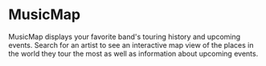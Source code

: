 # MusicMap

MusicMap displays your favorite band's touring history and upcoming events. Search for an artist to see an interactive map view of the places in the world they tour the most as well as information about upcoming events.
